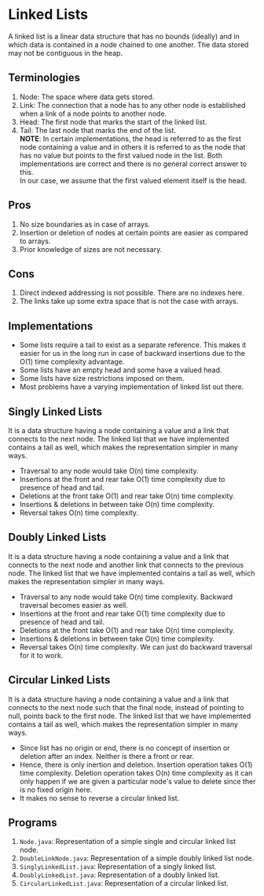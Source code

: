 # Linked Lists

A linked list is a linear data structure that has no bounds (ideally) and in which data is contained in a node chained to one another. The data stored may not be contiguous in the heap.


## Terminologies

1. Node: The space where data gets stored.
1. Link: The connection that a node has to any other node is established when a link of a node points to another node.
1. Head: The first node that marks the start of the linked list.
1. Tail: The last node that marks the end of the list.<br />
**NOTE**: In certain implementations, the head is referred to as the first node containing a value and in others it is referred to as the node that has no value but points to the first valued node in the list. Both implementations are correct and there is no general correct answer to this.<br />
In our case, we assume that the first valued element itself is the head.


## Pros

1. No size boundaries as in case of arrays.
1. Insertion or deletion of nodes at certain points are easier as compared to arrays.
1. Prior knowledge of sizes are not necessary.


## Cons

1. Direct indexed addressing is not possible. There are no indexes here.
1. The links take up some extra space that is not the case with arrays.


## Implementations

- Some lists require a tail to exist as a separate reference. This makes it easier for us in the long run in case of backward insertions due to the O(1) time complexity advantage.
- Some lists have an empty head and some have a valued head.
- Some lists have size restrictions imposed on them.
- Most problems have a varying implementation of linked list out there.


## Singly Linked Lists

It is a data structure having a node containing a value and a link that connects to the next node. The linked list that we have implemented contains a tail as well, which makes the representation simpler in many ways.
- Traversal to any node would take O(n) time complexity.
- Insertions at the front and rear take O(1) time complexity due to presence of head and tail.
- Deletions at the front take O(1) and rear take O(n) time complexity.
- Insertions & deletions in between take O(n) time complexity.
- Reversal takes O(n) time complexity.


## Doubly Linked Lists

It is a data structure having a node containing a value and a link that connects to the next node and another link that connects to the previous node. The linked list that we have implemented contains a tail as well, which makes the representation simpler in many ways.
- Traversal to any node would take O(n) time complexity. Backward traversal becomes easier as well.
- Insertions at the front and rear take O(1) time complexity due to presence of head and tail.
- Deletions at the front take O(1) and rear take O(n) time complexity.
- Insertions & deletions in between take O(n) time complexity.
- Reversal takes O(n) time complexity. We can just do backward traversal for it to work.


## Circular Linked Lists

It is a data structure having a node containing a value and a link that connects to the next node such that the final node, instead of pointing to null, points back to the first node. The linked list that we have implemented contains a tail as well, which makes the representation simpler in many ways.
- Since list has no origin or end, there is no concept of insertion or deletion after an index. Neither is there a front or rear.
- Hence, there is only inertion and deletion. Insertion operation takes O(1) time complexity. Deletion operation takes O(n) time complexity as it can only happen if we are given a particular node's value to delete since ther is no fixed origin here.
- It makes no sense to reverse a circular linked list.


## Programs

1. `Node.java`: Representation of a simple single and circular linked list node.
1. `DoubleLinkNode.java`: Representation of a simple doubly linked list node.
1. `SinglyLinkedList.java`: Representation of a singly linked list.
1. `DoublyLinkedList.java`: Representation of a doubly linked list.
1. `CircularLinkedList.java`: Representation of a circular linked list.